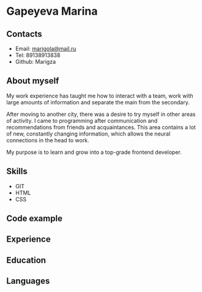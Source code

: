 # Gapeyeva Marina
## Contacts
* Email: marigola@mail.ru
* Tel: 89138913838
* Github: Marigza

## About myself
My work experience has taught me how to interact with a team, work with large amounts of information and separate the main from the secondary.

After moving to another city, there was a desire to try myself in other areas of activity. I came to programming after communication and recommendations from friends and acquaintances. This area contains a lot of new, constantly changing information, which allows the neural connections in the head to work. 

My purpose is to learn and grow into a top-grade frontend developer.
## Skills
* GIT
* HTML
* CSS
## Code example
## Experience
## Education
## Languages
